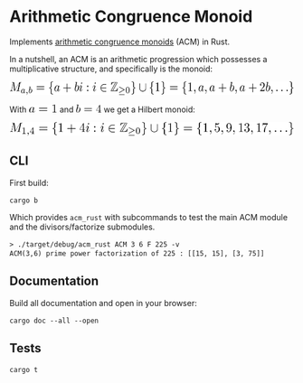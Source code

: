Arithmetic Congruence Monoid
============================

Implements [arithmetic congruence monoids][math-acm] (ACM) in Rust.

[math-acm]: http://faculty.fairfield.edu/pbaginski/Papers/SubmittedACMSurvey%20RevisedReferee%2001.20.2013.pdf

In a nutshell, an ACM is an arithmetic progression which possesses a multiplicative structure,
and specifically is the monoid:
<center>
<img src="./tex/acm.png" height="24pt">
</center>

With <img src="./tex/hilbert-a.png" height="14pt">
and <img src="./tex/hilbert-b.png" height="14pt">
we get a Hilbert monoid:
<center>
<img src="./tex/hilbert.png" height="24pt">
</center>

## CLI
First build:
```
cargo b
```
Which provides `acm_rust` with subcommands to test the main ACM module
and the divisors/factorize submodules.
```
> ./target/debug/acm_rust ACM 3 6 F 225 -v
ACM(3,6) prime power factorization of 225 : [[15, 15], [3, 75]]
```

<!--
   -
   -## Submodules
   -
   -### Prime power factorization
   -The [`factorize`][factorize] submodule provides a function `factorize` which
   -given an integer returns a vector of pairs of prime integer factors and powers
   -(the number of times it is a factor). For example:
   -```rust
   -assert_eq!(prime_factors::factorize(420), vec![(2, 2), (3, 1), (5, 1), (7, 1)]);
   -```
   -
   -[factorize]: https://github.com/nilsso/acm_rust/blob/master/src/factorize.rs
   -
   -### Divisors
   -The [`divisors`][divisors] submodule provides a function `divisors` which given an
   -integer returns a vector of integer divisors.
   -For example:
   -```rust
   -assert_eq!(divisors::divisors(18), vec![1, 2, 3, 9, 6, 18]);
   -```
   -
   -[divisors]: https://github.com/nilsso/acm_rust/blob/master/src/divisors.rs
   -->

## Documentation
Build all documentation and open in your browser:
```
cargo doc --all --open
```

## Tests
```
cargo t
```
